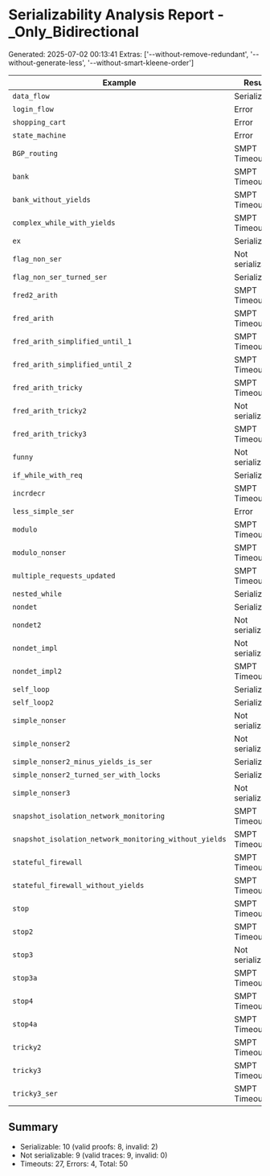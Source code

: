 # Serializability Analysis Report - _Only_Bidirectional
Generated: 2025-07-02 00:13:41
Extras: ['--without-remove-redundant', '--without-generate-less', '--without-smart-kleene-order']

|Example|Result|CPU(s)|Valid?|
|--|--|--|--|
| `data_flow` |Serializable|7.95|✅|
| `login_flow` |Error|2.77|N/A|
| `shopping_cart` |Error|3.84|N/A|
| `state_machine` |Error|3.22|N/A|
| `BGP_routing` |SMPT Timeout|0.00|N/A|
| `bank` |SMPT Timeout|0.00|N/A|
| `bank_without_yields` |SMPT Timeout|0.00|N/A|
| `complex_while_with_yields` |SMPT Timeout|0.00|N/A|
| `ex` |Serializable|3.85|❌|
| `flag_non_ser` |Not serializable|3.85|✅|
| `flag_non_ser_turned_ser` |Serializable|3.18|✅|
| `fred2_arith` |SMPT Timeout|0.00|N/A|
| `fred_arith` |SMPT Timeout|0.00|N/A|
| `fred_arith_simplified_until_1` |SMPT Timeout|0.00|N/A|
| `fred_arith_simplified_until_2` |SMPT Timeout|0.00|N/A|
| `fred_arith_tricky` |SMPT Timeout|0.00|N/A|
| `fred_arith_tricky2` |Not serializable|6.34|✅|
| `fred_arith_tricky3` |SMPT Timeout|0.00|N/A|
| `funny` |Not serializable|3.39|✅|
| `if_while_with_req` |Serializable|2.49|✅|
| `incrdecr` |SMPT Timeout|0.00|N/A|
| `less_simple_ser` |Error|3.50|N/A|
| `modulo` |SMPT Timeout|0.00|N/A|
| `modulo_nonser` |SMPT Timeout|0.00|N/A|
| `multiple_requests_updated` |SMPT Timeout|0.00|N/A|
| `nested_while` |Serializable|2.79|✅|
| `nondet` |Serializable|5.77|✅|
| `nondet2` |Not serializable|7.91|✅|
| `nondet_impl` |Not serializable|4.94|✅|
| `nondet_impl2` |SMPT Timeout|0.00|N/A|
| `self_loop` |Serializable|2.72|✅|
| `self_loop2` |Serializable|6.84|✅|
| `simple_nonser` |Not serializable|4.48|✅|
| `simple_nonser2` |Not serializable|4.00|✅|
| `simple_nonser2_minus_yields_is_ser` |Serializable|3.34|✅|
| `simple_nonser2_turned_ser_with_locks` |Serializable|4.80|❌|
| `simple_nonser3` |Not serializable|4.13|✅|
| `snapshot_isolation_network_monitoring` |SMPT Timeout|0.00|N/A|
| `snapshot_isolation_network_monitoring_without_yields` |SMPT Timeout|0.00|N/A|
| `stateful_firewall` |SMPT Timeout|0.00|N/A|
| `stateful_firewall_without_yields` |SMPT Timeout|0.00|N/A|
| `stop` |SMPT Timeout|0.00|N/A|
| `stop2` |SMPT Timeout|0.00|N/A|
| `stop3` |Not serializable|7.52|✅|
| `stop3a` |SMPT Timeout|0.00|N/A|
| `stop4` |SMPT Timeout|0.00|N/A|
| `stop4a` |SMPT Timeout|0.00|N/A|
| `tricky2` |SMPT Timeout|0.00|N/A|
| `tricky3` |SMPT Timeout|0.00|N/A|
| `tricky3_ser` |SMPT Timeout|0.00|N/A|

## Summary
- Serializable: 10 (valid proofs: 8, invalid: 2)
- Not serializable: 9 (valid traces: 9, invalid: 0)
- Timeouts: 27, Errors: 4, Total: 50
